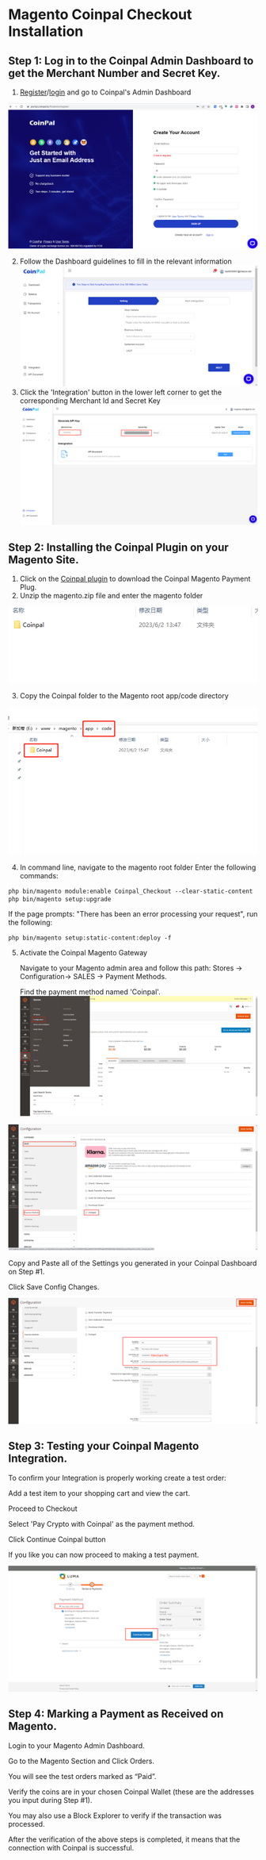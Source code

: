 # Magento Coinpal Checkout Installation

## Step 1: Log in to the Coinpal Admin Dashboard to get the Merchant Number and Secret Key.
1. [Register](https://portal.coinpal.io/#/admin/register)/[login](https://portal.coinpal.io/#/admin/login) and go to Coinpal's Admin Dashboard 

![](./img/register.png)

2. Follow the Dashboard guidelines to fill in the relevant information
![](./img/kyb.png)
3. Click the 'Integration' button in the lower left corner to get the corresponding Merchant Id and Secret Key
![](./img/api-key.png)

## Step 2: Installing the Coinpal Plugin on your Magento Site.
1. Click on the [Coinpal plugin](https://github.com/coinpal-io/plug_magento/blob/master/magento.zip) to download the Coinpal Magento Payment Plug.
2. Unzip the magento.zip file and enter the magento folder

![](./img/file1.png)

3. Copy the Coinpal folder to the Magento root app/code directory

![](./img/file2.png)

4. In command line, navigate to the magento root folder
Enter the following commands:

```
php bin/magento module:enable Coinpal_Checkout --clear-static-content
php bin/magento setup:upgrade
```

   If the page prompts: "There has been an error processing your request", run the following:
   
```
php bin/magento setup:static-content:deploy -f
```


5. Activate the Coinpal Magento Gateway

    Navigate to your Magento admin area and follow this path: Stores -> Configuration-> SALES -> Payment Methods.

    Find the payment method named 'Coinpal'.
![](./img/set.png)

![](./img/set2.png)

Copy and Paste all of the Settings you generated in your Coinpal Dashboard on Step #1.

Click Save Config Changes.

![](./img/set3.png)


## Step 3: Testing your Coinpal Magento Integration.

To confirm your Integration is properly working create a test order:

Add a test item to your shopping cart and view the cart.

Proceed to Checkout

Select 'Pay Crypto with Coinpal' as the payment method.

Click Continue Coinpal button

If you like you can now proceed to making a test payment.

![](./img/checkout.png)

## Step 4: Marking a Payment as Received on Magento.

Login to your Magento Admin Dashboard.

Go to the Magento Section and Click Orders.

You will see the test orders marked as “Paid”.

Verify the coins are in your chosen Coinpal Wallet (these are the addresses you input during Step #1).

You may also use a Block Explorer to verify if the transaction was processed.

After the verification of the above steps is completed, it means that the connection with Coinpal is successful.






